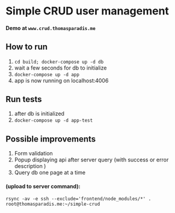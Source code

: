 # Simple CRUD user management

#### Demo at ```www.crud.thomasparadis.me```

## How to run
1. `cd build; docker-compose up -d db`
1.  wait a few seconds for db to initialize
1. `docker-compose up -d app`
1. app is now running on localhost:4006 

## Run tests
1. after db is initialized
1. `docker-compose up -d app-test`


## Possible improvements
1. Form validation
1. Popup displaying api after server query (with success or error description ) 
1. Query db one page at a time



#### (upload to server command):
`rsync -av -e ssh --exclude='frontend/node_modules/*' . root@thomasparadis.me:~/simple-crud`